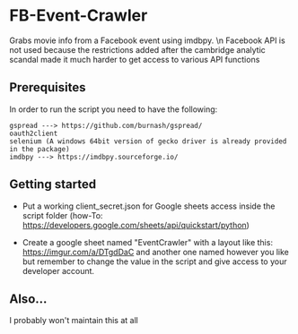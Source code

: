 # FB-Event-Crawler
Grabs movie info from a Facebook event using imdbpy. \n
Facebook API is not used because the restrictions added after the cambridge analytic scandal made it much harder to get access to various API functions

## Prerequisites
In order to run the script you need to have the following:
```
gspread ---> https://github.com/burnash/gspread/
oauth2client
selenium (A windows 64bit version of gecko driver is already provided in the package)
imdbpy ---> https://imdbpy.sourceforge.io/
```
## Getting started
* Put a working client_secret.json for Google sheets access inside the script folder (how-To: https://developers.google.com/sheets/api/quickstart/python)

* Create a google sheet named "EventCrawler" with a layout like this: https://imgur.com/a/DTgdDaC and another one named however you like but remember to change the value in the 
script and give access to your developer account.

## Also...
I probably won't maintain this at all
